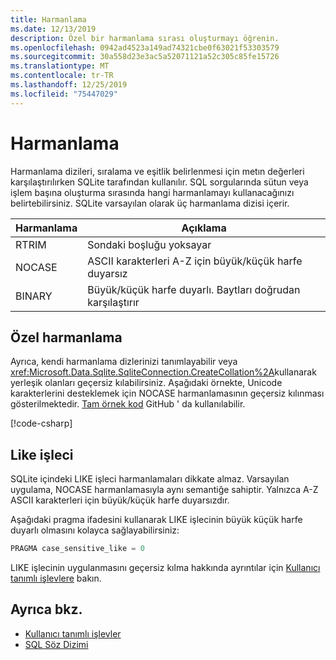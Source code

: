 ```yaml
---
title: Harmanlama
ms.date: 12/13/2019
description: Özel bir harmanlama sırası oluşturmayı öğrenin.
ms.openlocfilehash: 0942ad4523a149ad74321cbe0f63021f53303579
ms.sourcegitcommit: 30a558d23e3ac5a52071121a52c305c85fe15726
ms.translationtype: MT
ms.contentlocale: tr-TR
ms.lasthandoff: 12/25/2019
ms.locfileid: "75447029"
---
```

# <a name="collation"></a>Harmanlama

Harmanlama dizileri, sıralama ve eşitlik belirlenmesi için metın değerleri karşılaştırılırken SQLite tarafından kullanılır. SQL sorgularında sütun veya işlem başına oluşturma sırasında hangi harmanlamayı kullanacağınızı belirtebilirsiniz. SQLite varsayılan olarak üç harmanlama dizisi içerir.

| Harmanlama | Açıklama                               |
| --------- | ----------------------------------------- |
| RTRIM     | Sondaki boşluğu yoksayar               |
| NOCASE    | ASCII karakterleri A-Z için büyük/küçük harfe duyarsız |
| BINARY    | Büyük/küçük harfe duyarlı. Baytları doğrudan karşılaştırır   |

## <a name="custom-collation"></a>Özel harmanlama

Ayrıca, kendi harmanlama dizlerinizi tanımlayabilir veya <xref:Microsoft.Data.Sqlite.SqliteConnection.CreateCollation%2A>kullanarak yerleşik olanları geçersiz kılabilirsiniz. Aşağıdaki örnekte, Unicode karakterlerini desteklemek için NOCASE harmanlamasının geçersiz kılınması gösterilmektedir. [Tam örnek kod](https://github.com/dotnet/samples/blob/master/samples/snippets/standard/data/sqlite/CollationSample/Program.cs) GitHub ' da kullanılabilir.

[!code-csharp[](../../../../samples/snippets/standard/data/sqlite/CollationSample/Program.cs?name=snippet_Collation)]

## <a name="like-operator"></a>Like işleci

SQLite içindeki LIKE işleci harmanlamaları dikkate almaz. Varsayılan uygulama, NOCASE harmanlamasıyla aynı semantiğe sahiptir. Yalnızca A-Z ASCII karakterleri için büyük/küçük harfe duyarsızdır.

Aşağıdaki pragma ifadesini kullanarak LIKE işlecinin büyük küçük harfe duyarlı olmasını kolayca sağlayabilirsiniz:

```sql
PRAGMA case_sensitive_like = 0
```

LIKE işlecinin uygulanmasını geçersiz kılma hakkında ayrıntılar için [Kullanıcı tanımlı işlevlere](user-defined-functions.md) bakın.

## <a name="see-also"></a>Ayrıca bkz.

* [Kullanıcı tanımlı işlevler](user-defined-functions.md)
* [SQL Söz Dizimi](https://www.sqlite.org/lang.html)
